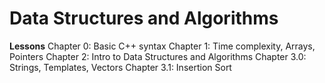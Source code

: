 # Data Structures and Algorithms
**Lessons**
  Chapter 0: Basic C++ syntax
  Chapter 1: Time complexity, Arrays, Pointers 
  Chapter 2: Intro to Data Structures and Algorithms
  Chapter 3.0:  Strings, Templates, Vectors 
  Chapter 3.1: Insertion Sort

